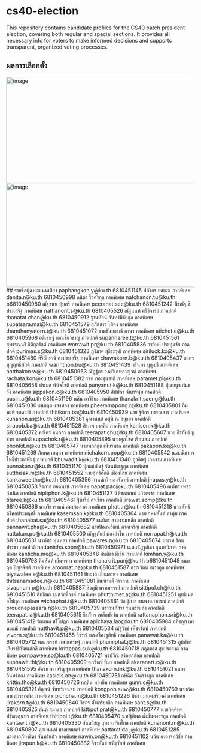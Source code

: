 # cs40-election
This repository contains candidate profiles for the CS40 batch president election, covering both regular and special sections. It provides all necessary info for voters to make informed decisions and supports transparent, organized voting processes. 

## ผลการเลือกตั้ง
<img width="735" height="282" alt="image" src="https://github.com/user-attachments/assets/f53e10e3-090b-4a57-af92-0c4301e7c16b" />
<img width="725" height="278" alt="image" src="https://github.com/user-attachments/assets/ff014eb2-aa07-4dec-ba70-3565097dd12c" />
## รายชื่อผู้ลงคะแนนเสียง
paphangkon.y@ku.th	6810451145	ปภังกร ยศเมฆ	ภาคพิเศษ
danita.r@ku.th	6810450998	ดนิตา ริ้วศรีกุล	ภาคพิเศษ
natchanon.tu@ku.th	b6810450980	ณัฐชนน ทุ้ยศรี	ภาคพิเศษ
peeranat.see@ku.th	6810451242	พีรณัฐ ซีประเสริฐ	ภาคพิเศษ
nathanont.s@ku.th	6810405526	ณัฐนนท์ ศรีวิจารย์	ภาคปกติ
thanatat.chan@ku.th	6810450912	ฐานทัศน์ จันทร์มีชัยกุล	ภาคพิเศษ
supatsara.mai@ku.th	6810451579	สุภัสสรา ไม้คง	ภาคพิเศษ
thamthanyatorn.t@ku.th	6810451072	ธามธันยธรณ์ ถานา	ภาคพิเศษ
atichet.e@ku.th	6810405968	อติเชษฐ์ เอกเชี่ยวชาญ	ภาคปกติ
supannaree.t@ku.th	6810451561	สุพรรณนรี ธิติกุลรัชต์	ภาคพิเศษ
worrawit.pr@ku.th	6810405836	วรวิทย์ ประทุมชัย	ภาคปกติ
purimas.s@ku.th	6810451323	ภูริมาศ สุธีระวุฒิ	ภาคพิเศษ
siriluck.ko@ku.th	6810451480	ศิริลักษณ์ คงประเสริฐ	ภาคพิเศษ
chawakorn.b@ku.th	6810405437	ชวกร บุญฤทธิ์ภักดี	ภาคปกติ
warinthon.bu@ku.th	6810451439	วรินทร บุญปรี	ภาคพิเศษ
natthakon.w@ku.th	6810450963	ณัฏฐ์กร วงศ์วิเศษกาญจน์	ภาคพิเศษ
rachata.kon@ku.th	6810451382	รชต กองขุนชาติ	ภาคพิเศษ
paramet.pi@ku.th	6810405658	ปรเมศ พินิจโชติ	ภาคปกติ
punyanut.k@ku.th	6810451188	ปุณยนุช กันธวัง	ภาคพิเศษ
sippakon.c@ku.th	6810405950	สิปปกร จันทร์พุ่ม	ภาคปกติ
pasin.a@ku.th	6810451196	พศิน อาจิริยะ	ภาคพิเศษ
thanakrit.saeng@ku.th	6810451030	ธนกฤต แสงทอง	ภาคพิเศษ
pheemmapong.r@ku.th	6810405801	ภีมพงษ์ รอดวารี	ภาคปกติ
thitikorn.ba@ku.th	6810450939	นาย ฐิติกร บรรณสาร	ภาคพิเศษ
kunanon.as@ku.th	6810405381	คุณานนต์ อสุนี ณ อยุธยา	ภาคปกติ
sirapob.ba@ku.th	6810451528	สิรภพ บรรลือ	ภาคพิเศษ
kanison.k@ku.th	6810405372	คณิศร คนกล้า	ภาคปกติ
teerapat.chu@ku.th	6810405607	นาย ธีรภัทร์ ชูช่วย	ภาคปกติ
supachok.r@ku.th	6810405895	นายศุภโชค เรือนสม	ภาคปกติ
phonkit.n@ku.th	6810405747	นายพลกฤต เนียรพาล	ภาคปกติ
pakapon.ke@ku.th	6810451269	ภัคพล เกตุคง	ภาคพิเศษ
nichakorn.pop@ku.th	6810405542	น.ส.ณิชากร โพธิ์ประภาพันธุ์	ภาคปกติ
bhuwadit.k@ku.th	6810451340	ภูวดิษฐ์ เกตุงาม	ภาคพิเศษ
punnakan.r@ku.th	6810451170	ปุณณ์กัณฐ์ รัตนพิเชฐกุล	ภาคพิเศษ
sutthisak.m@ku.th	6810451552	นายสุทธิศักดิ์ เมืองไสย	ภาคพิเศษ
kankawee.tho@ku.th	6810405356	กานต์กวี ทองจันทร์	ภาคปกติ
jirapas.y@ku.th	6810450858	จิรภาส ยอดหงษ์	ภาคพิเศษ
napat.pac@ku.th	6810405496	ณภัทร เพชรกำเนิด	ภาคปกติ
nipitphon.k@ku.th	6810451137	นิพิชณ์พนธ์ แก้วเพชร	ภาคพิเศษ
titaree.k@ku.th	6810405461	ฐิตารีย์ คำเขียว	ภาคปกติ
jirawat.somp@ku.th	6810450866	นายจิรวรรธน์ สมประสงค์	ภาคพิเศษ
phat.tr@ku.th	6810451218	นายพัทธ์ ตรีศกประพฤทธิ์	ภาคพิเศษ
kasemsan.k@ku.th	6810405364	นายเกษมสันต์ คำพุ่ม	ภาคปกติ
thanabat.sa@ku.th	6810405577	ธนบัตร สามงามเหล็ก	ภาคปกติ
pannawit.pha@ku.th	6810405682	นายปัณณวิฒน์ ภาคเจริญ	ภาคปกติ
nattakan.po@ku.th	6810405500	ณัฏฐกันย์ ผ่องอำไพ 	ภาคปกติ
norrapat.h@ku.th	6810405631	นรภัทร หุ่นหลา	ภาคปกติ
pawares.r@ku.th	6810405674	ปวเรศ รัตนประชา	ภาคปกติ
nattanicha.soon@ku.th	6810450971	น.ส.ณัฏฐณิชา  สุนทรวิภาค	ภาคพิเศษ
kanticha.me@ku.th	6810405348	กันติชา มีเงิน	ภาคปกติ
kimhan.y@ku.th	6810450793	คิมหันต์ เย็นทรวง	ภาคพิเศษ
thanakrit.punj@ku.th	b6810451048	ธนกฤต ปัญจจิตติ	ภาคพิเศษ
aroonrat.na@ku.th	6810451587	อรุณรัตน์ เนาวกูล	ภาคพิเศษ
piyawalee.e@ku.th	6810451161	ปิยะวลี เอี่ยมอาษา	ภาคพิเศษ
thitsanamadee.n@ku.th	6810451081	ธิษณามดี ง้าวลาย	ภาคพิเศษ
sivaphum.p@ku.th	6810405887	ศิวภูมิ พรหมจรรย์	ภาคปกติ
sittipol.ch@ku.th	6810451510	สิทธิพล ชุมสวัสดิ์วงศ์	ภาคพิเศษ
phutthimet.a@ku.th	6810451251	พุทธิเมต อโปกุล	ภาคพิเศษ
wichaphat.t@ku.th	6810405861	วิชญ์ภาส ธนพงศ์ภากรณ์	ภาคปกติ
proudnapassara.r@ku.th	6810405739	พราวนภัสรา รุ่นพระแสง	ภาคปกติ
teerapat.la@ku.th	6810405615	ธีรภัทร เหล็กบังวัน	ภาคปกติ
rattanaphon.sri@ku.th	6810451412	รัตนพล ศรีโปฎก	ภาคพิเศษ
apichaya.lao@ku.th	6810405984	อภิชญา เลาหะเมธี	ภาคปกติ
nutthavit.p@ku.th	6810405534​	ณัฐ​วิ​ชช์ ​เพ็ชร​รัตน์	ภาคปกติ
vivorn.s@ku.th	6810451455	วิวรณ์ แสงเรืองชูสิทธิ์	ภาคพิเศษ
panawat.ka@ku.th	6810405712	พณวรรธน์ กษมเศรษฐ์	ภาคปกติ
phumiphat.j@ku.th	6810451315	ภูมิภัทร เจียราธิวัฒนภักดี	ภาคพิเศษ
krittapas.suk@ku.th	6810450718	กฤตภาส สุขประสงค์	ภาคพิเศษ
pornpawee.so@ku.th	6810405721	พรปวีณ์ สร้อยกล่อม	ภาคปกติ
suphawit.thi@ku.th	6810405909	ศุภวิชญ์ ทิมา	ภาคปกติ
akaranart.c@ku.th	6810451595	อัครนาท เจริญสุข	ภาคพิเศษ
thanakorn.ink@ku.th	6810451021	ธนกร อินทร์กอง	ภาคพิเศษ
kasidis.an@ku.th	6810450751	กษิดิศ อังครางกูล	ภาคพิเศษ
krittin.tho@ku.th	6810450726	กฤติน ทองยิ้ม	ภาคพิเศษ
gunn.c@ku.th	6810405321	กัญจน์ จันทร์เจนจบ	ภาคปกติ
kongpob.suw@ku.th	6810450769	นายก้องภพ สุวรรณนิล	ภาคพิเศษ
pichcha.m@ku.th	6810451226	พิชชา มนตเสรีวงศ์	ภาคพิเศษ
jirakorn.t@ku.th	6810450840	จิรกร ตั้งเกรียงกิจ	ภาคพิเศษ
sant.s@ku.th	6810405925	สันต์ สมาแอ	ภาคปกติ
kittipot.prat@ku.th	6810450777	นายกิตติพศ ปรัชญสุนทร	ภาคพิเศษ
thitipol.t@ku.th	6810405470	นายฐิติพล ตั้งมั่นคงวรกูล	ภาคปกติ
kantawit.r@ku.th	6810405330	กันตวิชญ์ ฤทธาเกริกไกล	ภาคปกติ
kunanont.m@ku.th	6810450807	คุณานนท์ มาลยานนท์	ภาคพิเศษ
pattaratida.j@ku.th	6810451285	นางสาวภัทรธิดา จันทร์แก้ว	ภาคพิเศษ
nawin.on@ku.th	6810451102	นวิน องอาจทวีชัย	ภาคพิเศษ
jirapun.k@ku.th	6810450882	จิราพันธ์ ขวัญรักษ์	ภาคพิเศษ
